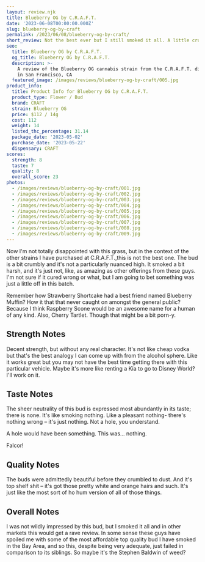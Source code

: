 ```yaml
---
layout: review.njk
title: Blueberry OG by C.R.A.F.T.
date: '2023-06-08T00:00:00.000Z'
slug: blueberry-og-by-craft
permalink: /2023/06/08/blueberry-og-by-craft/
short_review: Not the best ever but I still smoked it all. A little crumbly.
seo:
  title: Blueberry OG by C.R.A.F.T.
  og_title: Blueberry OG by C.R.A.F.T.
  description: >-
    A review of the Blueberry OG cannabis strain from the C.R.A.F.T. dispensary
    in San Francisco, CA
  featured_image: /images/reviews/blueberry-og-by-craft/005.jpg
product_info:
  title: Product Info for Blueberry OG by C.R.A.F.T.
  product_type: Flower / Bud
  brand: CRAFT
  strain: Blueberry OG
  price: $112 / 14g
  cost: 112
  weight: 14
  listed_thc_percentage: 31.14
  package_date: '2023-05-02'
  purchase_date: '2023-05-22'
  dispensary: CRAFT
scores:
  strength: 8
  taste: 7
  quality: 8
  overall_score: 23
photos:
  - /images/reviews/blueberry-og-by-craft/001.jpg
  - /images/reviews/blueberry-og-by-craft/002.jpg
  - /images/reviews/blueberry-og-by-craft/003.jpg
  - /images/reviews/blueberry-og-by-craft/004.jpg
  - /images/reviews/blueberry-og-by-craft/005.jpg
  - /images/reviews/blueberry-og-by-craft/006.jpg
  - /images/reviews/blueberry-og-by-craft/007.jpg
  - /images/reviews/blueberry-og-by-craft/008.jpg
  - /images/reviews/blueberry-og-by-craft/009.jpg
---
```


Now I'm not totally disappointed with this grass, but in the context of the other strains I have purchased at C.R.A.F.T.,this is not the best one. The bud is a bit crumbly and it's not a particularly nuanced high. It smoked a bit harsh, and it's just not, like, as amazing as other offerings from these guys. I'm not sure if it cured wrong or what, but I am going to bet something was just a little off in this batch.

Remember how Strawberry Shortcake had a best friend named Blueberry Muffin? How it that that never caught on amongst the general public? Because I think Raspberry Scone would be an awesome name for a human of any kind. Also, Cherry Tartlet. Though that might be a bit porn-y.

## Strength Notes

Decent strength, but without any real character. It's not like cheap vodka but that's the best analogy I can come up with from the alcohol sphere. Like it works great but you may not have the best time getting there with this particular vehicle. Maybe it's more like renting a Kia to go to Disney World?  I'll work on it.

## Taste Notes

The sheer neutrality of this bud is expressed most abundantly in its taste; there is none. It's like smoking nothing. Like a pleasant nothing- there's nothing wrong – it's just nothing. Not a hole, you understand.

A hole would have been something. This was… nothing.

Falcor!

## Quality Notes

The buds were admittedly beautiful before they crumbled to dust. And it's top shelf shit – it's got those pretty white and orange hairs and such. It's just like the most sort of ho hum version of all of those things.

## Overall Notes

I was not wildly impressed by this bud, but I smoked it all and in other markets this would get a rave review. In some sense these guys have spoiled me with some of the most affordable top quality bud I have smoked in the Bay Area, and so this, despite being very adequate, just failed in comparison to its siblings. So maybe it's the Stephen Baldwin of weed?
